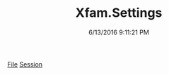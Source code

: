 ﻿---
title: Xfam.Settings
date: 6/13/2016 9:11:21 PM
---

[File](T-Xfam.Settings.File.html)
[Session](T-Xfam.Settings.Session.html)

